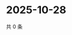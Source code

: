 # 2025-10-28

共 0 条

<!-- BEGIN ZHIHUQUESTIONS -->
<!-- 最后更新时间 Tue Oct 28 2025 01:10:38 GMT+0800 (China Standard Time) -->

<!-- END ZHIHUQUESTIONS -->
